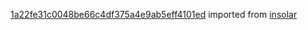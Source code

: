 [1a22fe31c0048be66c4df375a4e9ab5eff4101ed](https://github.com/insolar/insolar/commit/1a22fe31c0048be66c4df375a4e9ab5eff4101ed) imported from [insolar](https://github.com/insolar/insolar)
